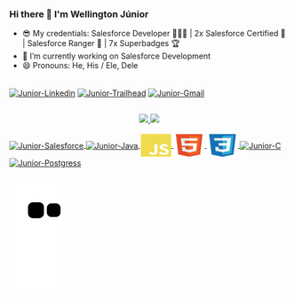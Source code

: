 ### Hi there 👋 I'm Wellington Júnior

- 😎 My credentials: Salesforce Developer 👨🏻‍💻 | 2x Salesforce Certified 📜 | Salesforce Ranger 🤠 | 7x Superbadges 🏆
- 🔭 I’m currently working on Salesforce Development
- 😄 Pronouns: He, His / Ele, Dele

<div style="display: inline_block"><br>
  <a href="https://www.linkedin.com/in/wellington-j%C3%BAnior-1759b46b" target="_blank"><img align="center" alt="Junior-Linkedin"  height="48" width="62" src="https://cdn.jsdelivr.net/gh/devicons/devicon/icons/linkedin/linkedin-original.svg" target="_blank"></a> 
  <a href="https://trailblazer.me/id/jfarias" target="_blank"><img align="center" alt="Junior-Trailhead" height="48" width="62" src="https://trailhead.salesforce.com/assets/trailhead-logo-5d3354441b4d8b97f21075b65e2aea266780d45943bbb36796ac25dc7cf4adc9.svg" target="_blank"></a>
  <a href = "mailto:junior13farias@gmail.com"><img align="center" alt="Junior-Gmail" height="48" width="52" src="https://img.icons8.com/color/100/000000/gmail-new.png" target="_blank"></a>

##
  
<div align="center">
  <a href="https://github.com/juniorfarias">
  <img height="180em" src="https://github-readme-stats.vercel.app/api?username=juniorfarias&show_icons=true&theme=algolia&include_all_commits=true&count_private=true"/>
  <img height="180em" src="https://github-readme-stats.vercel.app/api/top-langs/?username=juniorfarias&layout=compact&langs_count=7&theme=algolia"/>
</div>
<div style="display: inline_block"><br>
  <img align="center" alt="Junior-Salesforce" height="42" width="56" src="https://cdn.jsdelivr.net/gh/devicons/devicon/icons/salesforce/salesforce-original.svg">
  <img align="center" alt="Junior-Java" height="42" width="56" src="https://cdn.jsdelivr.net/gh/devicons/devicon/icons/java/java-original-wordmark.svg">
  <img align="center" alt="Junior-Js" height="42" width="56" src="https://raw.githubusercontent.com/devicons/devicon/master/icons/javascript/javascript-plain.svg">
  <img align="center" alt="Junior-HTML" height="42" width="56" src="https://raw.githubusercontent.com/devicons/devicon/master/icons/html5/html5-original.svg">
  <img align="center" alt="Junior-CSS" height="42" width="56" src="https://raw.githubusercontent.com/devicons/devicon/master/icons/css3/css3-original.svg">
  <img align="center" alt="Junior-C" height="42" width="56" src="https://cdn.jsdelivr.net/gh/devicons/devicon/icons/c/c-original.svg">
  <img align="center" alt="Junior-Postgress" height="42" width="56" src="https://cdn.jsdelivr.net/gh/devicons/devicon/icons/postgresql/postgresql-original-wordmark.svg">
 
  ##
 
  ![Snake animation](https://github.com/rafaballerini/rafaballerini/blob/output/github-contribution-grid-snake.svg)
  
</div>
